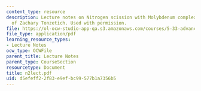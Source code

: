 ```yaml
---
content_type: resource
description: Lecture notes on Nitrogen scission with Molybdenum complex, Courtesy
  of Zachary Tonzetich. Used with permission.
file: https://ol-ocw-studio-app-qa.s3.amazonaws.com/courses/5-33-advanced-chemical-experimentation-and-instrumentation-fall-2007/d5efeff22f83e9efbc99577b1a7356b5_n2lect.pdf
file_type: application/pdf
learning_resource_types:
- Lecture Notes
ocw_type: OCWFile
parent_title: Lecture Notes
parent_type: CourseSection
resourcetype: Document
title: n2lect.pdf
uid: d5efeff2-2f83-e9ef-bc99-577b1a7356b5
---
```

